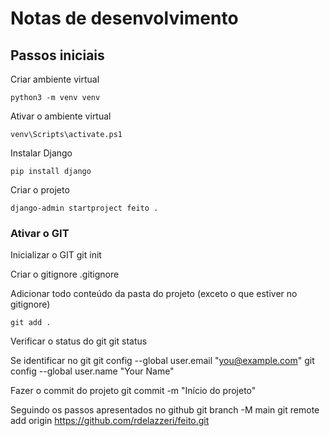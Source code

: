 # Notas de desenvolvimento

## Passos iniciais
Criar ambiente virtual

    python3 -m venv venv

Ativar o ambiente virtual

    venv\Scripts\activate.ps1

Instalar Django

    pip install django

Criar o projeto

    django-admin startproject feito .

### Ativar o GIT

Inicializar o GIT
    git init

Criar o gitignore
    .gitignore

Adicionar todo conteúdo da pasta do projeto (exceto o que estiver no gitignore)

    git add .

Verificar o status do git
    git status

Se identificar no git
    git config --global user.email "you@example.com"
    git config --global user.name "Your Name"

Fazer o commit do projeto
    git commit -m "Início do projeto"

Seguindo os passos apresentados no github
    git branch -M main
    git remote add origin https://github.com/rdelazzeri/feito.git
    


